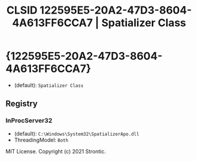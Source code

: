 ﻿---
title: "CLSID 122595E5-20A2-47D3-8604-4A613FF6CCA7 | Spatializer Class"
excerpt: What is COM-Object CLSID 122595E5-20A2-47D3-8604-4A613FF6CCA7?
---

# {122595E5-20A2-47D3-8604-4A613FF6CCA7}

* (default): `Spatializer Class`

## Registry


### InProcServer32

* (default): `C:\Windows\System32\SpatializerApo.dll`
* ThreadingModel: `Both`

MIT License. Copyright (c) 2021 Strontic.


